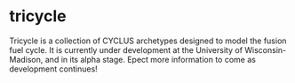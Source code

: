 # tricycle
Tricycle is a collection of CYCLUS archetypes designed to model the fusion fuel cycle. It is
currently under development at the University of Wisconsin-Madison, and in its alpha stage.
Epect more information to come as development continues!